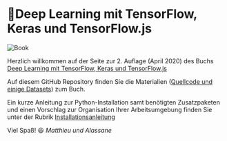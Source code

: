 # 📕Deep Learning mit TensorFlow, Keras und TensorFlow.js
![Book](https://s3-eu-west-1.amazonaws.com/cover2.galileo-press.de/print/9783836274258_800.png)

Herzlich willkommen auf der Seite zur 2. Auflage (April 2020) des Buchs [Deep Learning 
mit TensorFlow, Keras und TensorFlow.js](https://www.rheinwerk-verlag.de/deep-learning-mit-tensorflow-keras-und-tensorflowjs_5040/) 

Auf diesem GitHub Repository finden Sie die Materialien ([Quellcode und einige Datasets](/Quellcode)) zum Buch. 

Ein kurze Anleitung zur Python-Installation samt benötigten Zusatzpaketen und einen Vorschlag zur Organisation Ihrer Arbeitsumgebung finden Sie unter der Rubrik [Installationsanleitung](/Installationsanleitung)

Viel Spaß! 😃 
*Matthieu und Alassane*